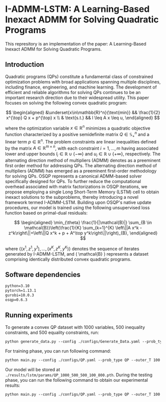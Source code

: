 # I-ADMM-LSTM: A Learning-Based Inexact ADMM for Solving Quadratic Programs
This represitory is an implementation of the paper: A Learning-Based Inexact ADMM for Solving Quadratic Programs.
## Introduction
Quadratic programs (QPs) constitute a fundamental class of constrained optimization problems with broad applications spanning multiple disciplines, including finance, engineering, and machine learning. The development of efficient and reliable algorithms for solving QPs continues to be an important research direction due to their widespread utility. This paper focuses on solving the following convex quadratic program:

$$
    \begin{aligned}
        &\underset{x\in\mathbb{R}^n}{\text{min}} && \frac{1}{2} x^{\top} Q x + p^{\top} x \\
        & \text{s.t.} && l \leq A x \leq u,
    \end{aligned}
$$

where the optimization variable $x \in \mathbb{R}^n$ minimizes a quadratic objective function characterized by a positive semidefinite matrix $Q \in \mathbb{S}^n_+$ and a linear term $p \in \mathbb{R}^n$. The problem constraints are linear inequalities defined by the matrix $A \in \mathbb{R}^{m \times n}$, with each constraint $i = 1,...,m$ having associated lower and upper bounds $l_i \in \mathbb{R} \cup \{-\infty\}$ and $u_i \in \mathbb{R} \cup \{+\infty\}$, respectively. The alternating direction method of multipliers (ADMM) denotes as a preeminent first order method for addressing QPs. The alternating direction method of multipliers (ADMM) has emerged as a preeminent first-order methodology for solving QPs. OSQP represents a canonical ADMM-based solver specifically designed for QPs. To further reduce the computational overhead associated with matrix factorizations in OSQP iterations, we propose employing a single Long Short-Term Memory (LSTM) cell to obtain inexact solutions to the subproblems, thereby introducing a novel framework termed I-ADMM-LSTM. Building upon OSQP's native update procedures, our model is trained using the following unsupervised loss function based on primal-dual residuals:

$$
\begin{aligned}
    \min_{\theta} \frac{1}{|\mathcal{B}|} \sum_{B \in \mathcal{B}}\left(\frac{1}{K} \sum_{k=1}^{K} \left\||A x^k - z^k\right\||+\left\||Q x^k + p + A^\top y^k\right\||\right)_{B},
\end{aligned}
$$

where $\{(x^1, z^1, y^1),...,(x^K, z^K, y^K)\}$ denotes the sequence of iterates generated by I-ADMM-LSTM, and \( \mathcal{B} \) represents a dataset comprising identically distributed convex quadratic programs.

## Software dependencies

```markdown
python=3.10
pytorch=1.13.1 
gurobi=10.0.3
osqp=0.6.3
```

## Running experiments
To generate a convex QP dataset with 1000 variables, 500 inequality constraints, and 500 equality constraints, run:
```markdown
python generate_data.py --config ./configs/Generate_Data.yaml --prob_type QP --num_var 1000 --num_ineq 500 --num_eq 500
```
For training phase, you can run following command:
```markdown
python main.py --config ./configs/QP.yaml --prob_type QP --outer_T 100 --truncated_length 100 --hidden_dim 800 --eq_tol 0.2 --ineq_tol 0.2 --scaling
```
Our model will be stored at `./results/lstm/params/QP_1000_500_500_100_800.pth`. During the testing phase, you can run the following command to obtain our experimental results:
```markdown
python main.py --config ./configs/QP.yaml --prob_type QP --outer_T 100 --truncated_length 100 --hidden_dim 800 --eq_tol 0.2 --ineq_tol 0.2 --scaling --test --test_outer_T 100 --save_sol
```

